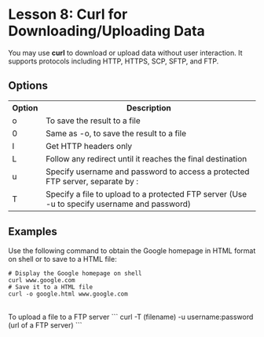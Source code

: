 # Lesson 8: Curl for Downloading/Uploading Data
You may use <b>curl</b> to download or upload data without user interaction. It supports protocols including HTTP, HTTPS, SCP, SFTP, and FTP.
<br>

## Options
<table>
	<tr>
		<th>Option</th>
		<th>Description</th>
	</tr>
	<tr>
		<td>o</td>
		<td>To save the result to a file</td>
	</tr>
	<tr>
		<td>0</td>
		<td>Same as -o, to save the result to a file</td>
	</tr>
	<tr>
		<td>I</td>
		<td>Get HTTP headers only</td>
	</tr>
	<tr>
		<td>L</td>
		<td>Follow any redirect until it reaches the final destination</td>
	</tr>
	<tr>
		<td>u</td>
		<td>Specify username and password to access a protected FTP server, separate by :</td>
	</tr>
	<tr>
		<td>T</td>
		<td>Specify a file to upload to a protected FTP server (Use -u to specify username and password)</td>
	</tr>
</table>

## Examples
Use the following command to obtain the Google homepage in HTML format on shell or to save to a HTML file:
```
# Display the Google homepage on shell
curl www.google.com
# Save it to a HTML file
curl -o google.html www.google.com
```
<br>
To upload a file to a FTP server
```
curl -T (filename) -u username:password (url of a FTP server)
```
